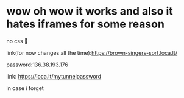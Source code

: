 # wow oh wow it works and also it hates iframes for some reason


no css 🙅

link(for now changes all the time):https://brown-singers-sort.loca.lt/

password:136.38.193.176

link: https://loca.lt/mytunnelpassword

in case i forget
